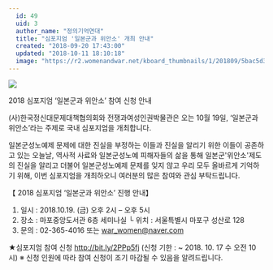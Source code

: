 ```yaml
---
  id: 49
  uid: 3
  author_name: "정의기억연대"
  title: "심포지엄 '일본군과 위안소' 개최 안내"
  created: "2018-09-20 17:43:00"
  updated: "2018-10-11 18:10:18"
  image: "https://r2.womenandwar.net/kboard_thumbnails/1/201809/5bac5d35b5cb06491492.jpg"
---
```

![](https://r2.womenandwar.net/kboard_attached/1/201809/5bac5d7f92e094919432.jpg)

2018 심포지엄 ‘일본군과 위안소’ 참여 신청 안내

(사)한국정신대문제대책협의회와 전쟁과여성인권박물관은 오는 10월 19일, ‘일본군과 위안소’라는 주제로 국내 심포지엄을 개최합니다.

일본군성노예제 문제에 대한 진실을 부정하는 이들과 진실을 알리기 위한 이들이 공존하고 있는 오늘날, 역사적 사료와 일본군성노예 피해자들의 삶을 통해 일본군'위안소'제도의 진실을 알리고 더불어 일본군성노예제 문제를 잊지 않고 우리 모두 올바르게 기억하기 위해, 이번 심포지엄을 개최하오니 여러분의 많은 참여와 관심 부탁드립니다.

【 2018 심포지엄 ‘일본군과 위안소’ 진행 안내】
1. 일시 : 2018.10.19. (금) 오후 2시 – 오후 5시
2. 장소 : 마포중앙도서관 6층 세미나실
 └ 위치 : 서울특별시 마포구 성산로 128
3. 문의 : 02-365-4016 또는 war_women@naver.com 

★심포지엄 참여 신청 http://bit.ly/2PPp5fj (신청 기한 : ~ 2018. 10. 17 수 오전 10시)
※ 신청 인원에 따라 참여 신청이 조기 마감될 수 있음을 알려드립니다.